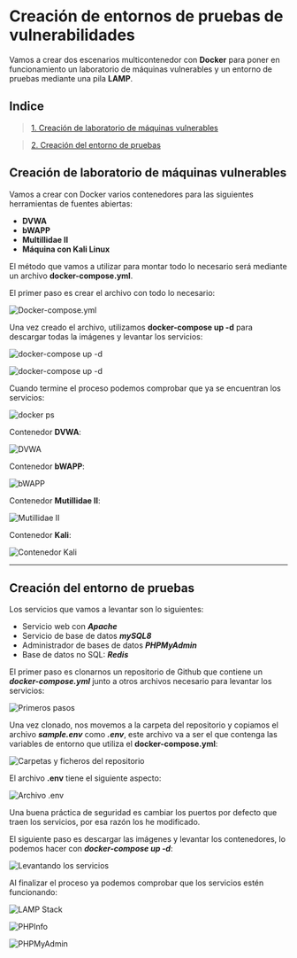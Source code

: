 # Creación de entornos de pruebas de vulnerabilidades

Vamos a crear dos escenarios multicontenedor con **Docker** para poner en funcionamiento un laboratorio de máquinas vulnerables y un entorno de pruebas mediante una pila **LAMP**.

## Indice

> [1. Creación de laboratorio de máquinas vulnerables](#creacion-de-laboratorio-de-maquinas-vulnerables)

> [2. Creación del entorno de pruebas](#creacion-del-entorno-de-pruebas)

## Creación de laboratorio de máquinas vulnerables

Vamos a crear con Docker varios contenedores para las siguientes herramientas de fuentes abiertas:

- **DVWA**
- **bWAPP**
- **Multillidae II**
- **Máquina con Kali Linux**

El método que vamos a utilizar para montar todo lo necesario será mediante un archivo **docker-compose.yml**.

El primer paso es crear el archivo con todo lo necesario:

![Docker-compose.yml](Imagenes/0_1.png)

Una vez creado el archivo, utilizamos **docker-compose up -d** para descargar todas la imágenes y levantar los servicios:

![docker-compose up -d](Imagenes/0_2.png)

![docker-compose up -d](Imagenes/0_3.png)

Cuando termine el proceso podemos comprobar que ya se encuentran los servicios:

![docker ps](Imagenes/0_4.png)

Contenedor **DVWA**:

![DVWA](Imagenes/0_5.png)

Contenedor **bWAPP**:

![bWAPP](Imagenes/0_6.png)

Contenedor **Mutillidae II**:

![Mutillidae II](Imagenes/0_7.png)

Contenedor **Kali**:

![Contenedor Kali](Imagenes/0_8.png)

------

## Creación del entorno de pruebas

Los servicios que vamos a levantar son lo siguientes:

- Servicio web con ***Apache***
- Servicio de base de datos ***mySQL8***
- Administrador de bases de datos ***PHPMyAdmin***
- Base de datos no SQL: ***Redis***

El primer paso es clonarnos un repositorio de Github que contiene un ***docker-compose.yml*** junto a otros archivos necesario para levantar los servicios:

![Primeros pasos](Imagenes/1.png)

Una vez clonado, nos movemos a la carpeta del repositorio y copiamos el archivo ***sample.env*** como ***.env***, este archivo va a ser el que contenga las variables de entorno que utiliza el **docker-compose.yml**:

![Carpetas y ficheros del repositorio](Imagenes/2.png)

El archivo **.env** tiene el siguiente aspecto:

![Archivo .env](Imagenes/3.png)

Una buena práctica de seguridad es cambiar los puertos por defecto que traen los servicios, por esa razón los he modificado.

El siguiente paso es descargar las imágenes y levantar los contenedores, lo podemos hacer con ***docker-compose up -d***:

![Levantando los servicios](Imagenes/4.png)

Al finalizar el proceso ya podemos comprobar que los servicios estén funcionando:

![LAMP Stack](Imagenes/5.png)

![PHPInfo](Imagenes/6.png)

![PHPMyAdmin](Imagenes/7.png)
